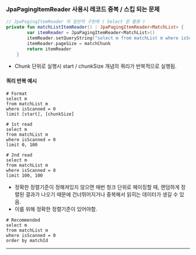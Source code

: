 ### JpaPagingItemReader 사용시 레코드 중복 / 스킵 되는 문제

~~~kotlin
// JpaPagingItemReader 의 일반적 구현체 ( Select 문 활용 )
private fun matchListItemReader() : JpaPagingItemReader<MatchList> {
        var itemReader = JpaPagingItemReader<MatchList>()
        itemReader.setQueryString("select m from matchList m where isScanned = 0")
        itemReader.pageSize = matchChunk
        return itemReader
    }
~~~

- Chunk 단위로 실행시 start / chunkSize 개념의 쿼리가 반복적으로 실행됨.

#### 쿼리 반복 예시

~~~mariadb
# Format
select m
from matchList m
where isScanned = 0
limit [start], [chunkSize]
~~~

~~~mariadb
# 1st read
select m
from matchList m
where isScanned = 0
limit 0, 100
~~~

~~~mariadb
# 2nd read
select m
from matchList m
where isScanned = 0
limit 100, 100
~~~

- 정확한 정렬기준이 정해져있지 않으면 매번 청크 단위로 페이징할 때, 랜덤하게 정렬된 결과가 나오기 때문에 건너뛰어지거나 중복해서 읽히는 데이터가 생길 수 있음.
- 이를 위해 정확한 정렬기준이 있어야함.

~~~mariadb
# Recommended
select m
from matchList m
where isScanned = 0
order by matchId
~~~

---

